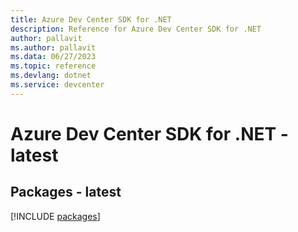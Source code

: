 ```yaml
---
title: Azure Dev Center SDK for .NET
description: Reference for Azure Dev Center SDK for .NET
author: pallavit
ms.author: pallavit
ms.data: 06/27/2023
ms.topic: reference
ms.devlang: dotnet
ms.service: devcenter
---
```

# Azure Dev Center SDK for .NET - latest
## Packages - latest
[!INCLUDE [packages](dev-center-index.md)]